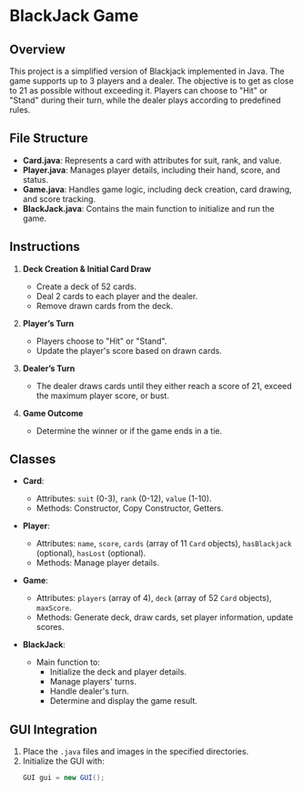 # BlackJack Game

## Overview

This project is a simplified version of Blackjack implemented in Java. The game supports up to 3 players and a dealer.
The objective is to get as close to 21 as possible without exceeding it. Players can choose to "Hit" or "Stand" during their turn,
while the dealer plays according to predefined rules.

## File Structure

- **Card.java**: Represents a card with attributes for suit, rank, and value.
- **Player.java**: Manages player details, including their hand, score, and status.
- **Game.java**: Handles game logic, including deck creation, card drawing, and score tracking.
- **BlackJack.java**: Contains the main function to initialize and run the game.

## Instructions

1. **Deck Creation & Initial Card Draw**
   - Create a deck of 52 cards.
   - Deal 2 cards to each player and the dealer.
   - Remove drawn cards from the deck.

2. **Player’s Turn**
   - Players choose to "Hit" or "Stand".
   - Update the player's score based on drawn cards.

3. **Dealer’s Turn**
   - The dealer draws cards until they either reach a score of 21, exceed the maximum player score, or bust.

4. **Game Outcome**
   - Determine the winner or if the game ends in a tie.

## Classes

- **Card**:
  - Attributes: `suit` (0-3), `rank` (0-12), `value` (1-10).
  - Methods: Constructor, Copy Constructor, Getters.

- **Player**:
  - Attributes: `name`, `score`, `cards` (array of 11 `Card` objects), `hasBlackjack` (optional), `hasLost` (optional).
  - Methods: Manage player details.

- **Game**:
  - Attributes: `players` (array of 4), `deck` (array of 52 `Card` objects), `maxScore`.
  - Methods: Generate deck, draw cards, set player information, update scores.

- **BlackJack**:
  - Main function to:
    - Initialize the deck and player details.
    - Manage players' turns.
    - Handle dealer's turn.
    - Determine and display the game result.

## GUI Integration

1. Place the `.java` files and images in the specified directories.
2. Initialize the GUI with:
   ```java
   GUI gui = new GUI();
